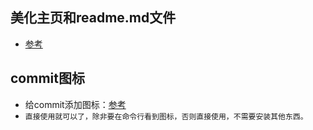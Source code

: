 ## 美化主页和readme.md文件
* [参考]("https://juejin.cn/post/6997070653010477087")

## commit图标
* 给commit添加图标：[参考]("https://github.com/liuchengxu/git-commit-emoji-cn")
* `直接使用就可以了，除非要在命令行看到图标，否则直接使用，不需要安装其他东西。`
